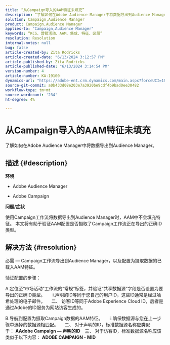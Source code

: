 ```yaml
---
title: “从Campaign导入的AAM特征未填充”
description: “了解如何在Adobe Audience Manager中将数据导出到Audience Manager。”
solution: Campaign,Audience Manager
product: Campaign,Audience Manager
applies-to: "Campaign,Audience Manager"
keywords: “KCS、营销活动、AAM、集成、特征、区段”
resolution: Resolution
internal-notes: null
bug: false
article-created-by: Zita Rodricks
article-created-date: "6/13/2024 3:12:57 PM"
article-published-by: Zita Rodricks
article-published-date: "6/13/2024 3:14:54 PM"
version-number: 4
article-number: KA-19100
dynamics-url: "https://adobe-ent.crm.dynamics.com/main.aspx?forceUCI=1&pagetype=entityrecord&etn=knowledgearticle&id=1b364764-9729-ef11-840a-002248084fbb"
source-git-commit: a0b433d08e203e7a3920be9cdf4b9bad0ee30482
workflow-type: tm+mt
source-wordcount: '234'
ht-degree: 4%

---
```


# 从Campaign导入的AAM特征未填充


了解如何在Adobe Audience Manager中将数据导出到Audience Manager。

## 描述 {#description}


<b>环境</b>

- Adobe Audience Manager

- Adobe Campaign

<b>问题/症状</b>

使用Campaign工作流将数据导出到Audience Manager时，AAM中不会填充特征。 本文将有助于验证AAM配置是否摄取了Campaign工作流正在导出的正确ID类型。


## 解决方法 {#resolution}


必需 — Campaign工作流导出到Audience Manager，以及配置为摄取数据的已载入AAM特征。 

验证配置的步骤：

A.定位至“市场活动”工作流的“常规”标签，并验证“共享数据源”字段是否设置为要导出的正确ID类型。
     i.声明的ID等同于您自己的用户ID，这些ID通常是经过哈希处理的电子邮件。
    二、 访客ID等同于Adobe Experience Cloud ID，后者是通过Adobe的ID服务为网站访客生成的。

B.导航到配置为摄取Campaign数据的AAM特征。
     i.确保数据源与您在上一步骤中选择的数据源相匹配。
    二、 对于声明的ID，标准数据源名称应类似于： <b>A</b><b>Adobe Campaign — 声明的ID
 </b>  三、 对于访客ID，标准数据源名称应该类似于以下内容： <b>ADOBE CAMPAIGN - MID</b>







